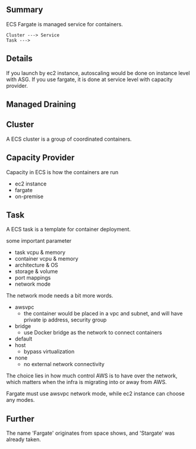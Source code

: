 ## Summary

ECS Fargate is managed service for containers.


```
Cluster ---> Service
Task --->
```

## Details

If you launch by ec2 instance, autoscaling would be done on instance level with ASG.
If you use fargate, it is done at service level with capacity provider.

Managed Draining
- 

## Cluster

A ECS cluster is a group of coordinated containers.

## Capacity Provider

Capacity in ECS is how the containers are run
- ec2 instance
- fargate
- on-premise

## Task

A ECS task is a template for container deployment.

some important parameter
- task vcpu & memory
- container vcpu & memory
- architecture & OS
- storage & volume
- port mappings
- network mode

The network mode needs a bit more words.
- awsvpc
  - the container would be placed in a vpc and subnet, and will have private ip address, security group
- bridge
  - use Docker bridge as the network to connect containers
- default
- host
  - bypass virtualization
- none
  - no external network connectivity

The choice lies in how much control AWS is to have over the network, which matters when the infra is migrating into or away from AWS.

Fargate must use awsvpc network mode, while ec2 instance can choose any modes.

## Further

The name 'Fargate' originates from space shows, and 'Stargate' was already taken.

